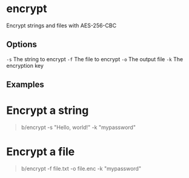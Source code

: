 
# encrypt

Encrypt strings and files with AES-256-CBC

## Options

`-s`   The string to encrypt
`-f`   The file to encrypt
`-o`   The output file
`-k`   The encryption key

## Examples

# Encrypt a string
> b/encrypt -s "Hello, world!" -k "mypassword"

# Encrypt a file
> b/encrypt -f file.txt -o file.enc -k "mypassword"

